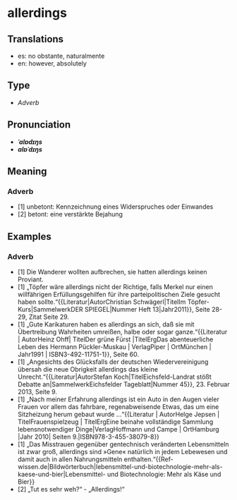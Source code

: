 # allerdings
## Translations
- es: no obstante, naturalmente
- en: however, absolutely
## Type
- _Adverb_
## Pronunciation
- **_ˈalɐdɪŋs_**
- **_alɐˈdɪŋs_**
## Meaning
### Adverb
- [1] unbetont: Kennzeichnung eines Widerspruches oder Einwandes
- [2] betont: eine verstärkte Bejahung
## Examples
### Adverb
- [1] Die Wanderer wollten aufbrechen, sie hatten allerdings keinen Proviant.
- [1] „Töpfer wäre allerdings nicht der Richtige, falls Merkel nur einen willfährigen Erfüllungsgehilfen für ihre parteipolitischen Ziele gesucht haben sollte.“<ref>{{Literatur|AutorChristian Schwägerl|TitelIm Töpfer-Kurs|SammelwerkDER SPIEGEL|Nummer Heft 13|Jahr2011}}, Seite 28-29, Zitat Seite 29.</ref>
- [1] „Gute Karikaturen haben es allerdings an sich, daß sie mit Übertreibung Wahrheiten umreißen, halbe oder sogar ganze.“<ref>{{Literatur | AutorHeinz Ohff| TitelDer grüne Fürst |TitelErgDas abenteuerliche Leben des Hermann Pückler-Muskau | VerlagPiper | OrtMünchen | Jahr1991 | ISBN3-492-11751-1}}, Seite 60. </ref>
- [1] „Angesichts des Glücksfalls der deutschen Wiedervereinigung übersah die neue Obrigkeit allerdings das kleine Unrecht.“<ref>{{Literatur|AutorStefan Koch|TitelEichsfeld-Landrat stößt Debatte an|SammelwerkEichsfelder Tageblatt|Nummer 45}}, 23. Februar 2013, Seite 9.</ref>
- [1] „Nach meiner Erfahrung allerdings ist ein Auto in den Augen vieler Frauen vor allem das fahrbare, regenabweisende Etwas, das um eine Sitzheizung herum gebaut wurde …“<ref>{{Literatur | AutorHelge Jepsen | TitelFrauenspielzeug | TitelErgEine beinahe vollständige Sammlung lebensnotwendiger Dinge|VerlagHoffmann und Campe | OrtHamburg |Jahr 2010| Seiten 9.|ISBN978-3-455-38079-8}}</ref>
- [1] „Das Misstrauen gegenüber gentechnisch veränderten Lebensmitteln ist zwar groß, allerdings sind »Gene« natürlich in jedem Lebewesen und damit auch in allen Nahrungsmitteln enthalten.“<ref>{{Ref-wissen.de|Bildwörterbuch|lebensmittel-und-biotechnologie-mehr-als-kaese-und-bier|Lebensmittel- und Biotechnologie: Mehr als Käse und Bier}}</ref>
- [2] „Tut es sehr weh?“ - „Allerdings!“

